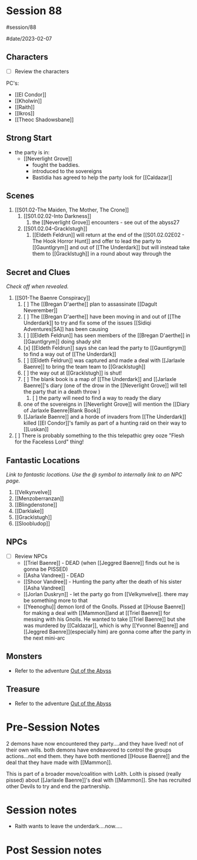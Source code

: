 # Session 88
#session/88

#date/2023-02-07
## Characters

- [ ]  Review the characters

PC's:
- [[El Condor]]
- [[Kholwin]]
- [[Raith]]
- [[Ikros]]
- [[Theoc Shadowsbane]]

## Strong Start
- the party is in:
    - [[Neverlight Grove]]
        - fought the baddies.
        - introduced to the sovereigns
        - Bastidia has agreed to help the party look for [[Caldazar]]


## Scenes
1. [[S01.02-The Maiden, The Mother, The Crone]]
    1. [[S01.02.02-Into Darkness]]
        1. the [[Neverlight Grove]] encounters - see out of the abyss27
    3. [[S01.02.04-Gracklstugh]]
        1. [[Eldeth Feldrun]] will return at the end of the [[S01.02.02E02 - The Hook Horror Hunt]] and offer to lead the party to [[Gauntlgrym]] and out of [[The Underdark]] but will instead take them to [[Gracklstugh]] in a round about way through the 

## Secret and Clues

*Check off when revealed.*

1. [[S01-The Baenre Conspiracy]]
    1. [ ] The [[Bregan D'aerthe]] plan to assassinate [[Dagult Neverember]]
    2. [ ] The [[Bregan D'aerthe]] have been moving in and out of [[The Underdark]] to try and fix some of the issues [[Sidiqi Adventures|SA]] has been causing
    3. [ ] [[Eldeth Feldrun]] has seen members of the [[Bregan D'aerthe]] in [[Gauntlgrym]] doing shady shit
    4. [x] [[Eldeth Feldrun]] says she can lead the party to [[Gauntlgrym]] to find a way out of [[The Underdark]]
    5. [ ] [[Eldeth Feldrun]] was captured and made a deal with [[Jarlaxle Baenre]] to bring the team team to [[Gracklstugh]]
    6. [ ] the way out at [[Gracklstugh]] is shut!
    7. [ ] The blank book is a map of [[The Underdark]] and [[Jarlaxle Baenre]]'s diary (one of the drow in the [[Neverlight Grove]] will tell the party that in a death throw )
        1. [ ] the party will need to find a way to ready the diary
    8. one of the sovereigns in [[Neverlight Grove]] will mention the [[Diary of Jarlaxle Baenre|Blank Book]]
    9. [[Jarlaxle Baenre]] and a horde of invaders from [[The Underdark]] killed [[El Condor]]'s family as part of a hunting raid on their way to [[Luskan]]
2. [ ] There is probably something to the this telepathic grey ooze "Flesh for the Faceless Lord" thing!

## Fantastic Locations

*Link to fantastic locations. Use the @ symbol to internally link to an NPC page.*

1. [[Velkynvelve]]
1. [[Menzoberranzan]]
1. [[Blingdenstone]]
1. [[Darklake]]
1. [[Gracklstugh]]
1. [[Sloobludop]]

## NPCs

- [ ]  Review NPCs
    - [[Triel Baenre]] - DEAD (when [[Jeggred Baenre]] finds out he is gonna be PISSED)
    - [[Asha Vandree]] - DEAD
    - [[Shoor Vandree]] - Hunting the party after the death of his sister [[Asha Vandree]]
    - [[Jorlan Duskryn]] - let the party go from [[Velkynvelve]]. there may be something more to that
    - [[Yeenoghu]] demon lord of the Gnolls. Pissed at [[House Baenre]] for making a deal with [[Mammon]]and at [[Triel Baenre]] for messing with his Gnolls. He wanted to take [[Triel Baenre]] but she was murdered by [[Caldazar]], which is why [[Yvonnel Baenre]] and [[Jeggred Baenre]](especially him) are gonna come after the party in the next mini-arc



## Monsters
- Refer to the adventure [Out of the Abyss](https://www.dndbeyond.com/sources/oota)

## Treasure
- Refer to the adventure [Out of the Abyss](https://www.dndbeyond.com/sources/oota)

# Pre-Session Notes
2 demons have now encountered they party....and they have lived! not of their own wills. both demons have endeavored to control the groups actions...not end them. they have both mentioned [[House Baenre]] and the deal that they have made with [[Mammon]].

This is part of a broader move/coalition with Lolth. Lolth is pissed (really pissed) about [[Jarlaxle Baenre]]'s deal with [[Mammon]]. She has recruited other Devils to try and end the partnership.
# Session notes
- Raith wants to leave the underdark....now.....

# Post Session notes
